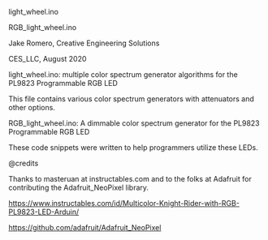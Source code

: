 light_wheel.ino 

RGB_light_wheel.ino 


Jake Romero, Creative Engineering Solutions

CES_LLC, August 2020


light_wheel.ino: multiple color spectrum generator algorithms for the PL9823 Programmable RGB LED

This file contains various color spectrum generators with attenuators and other options.



RGB_light_wheel.ino: A dimmable color spectrum generator for the PL9823 Programmable RGB LED


These code snippets were written to help programmers utilize these LEDs.

@credits

Thanks to masteruan at instructables.com and to the folks at 
Adafruit for contributing the Adafruit_NeoPixel library. 

https://www.instructables.com/id/Multicolor-Knight-Rider-with-RGB-PL9823-LED-Arduin/

https://github.com/adafruit/Adafruit_NeoPixel
